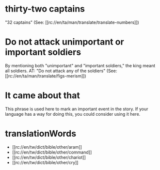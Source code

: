 # thirty-two captains

"32 captains" (See: [[rc://en/ta/man/translate/translate-numbers]])

# Do not attack unimportant or important soldiers

By mentioning both "unimportant" and "important soldiers," the king meant all soldiers. AT: "Do not attack any of the soldiers" (See: [[rc://en/ta/man/translate/figs-merism]])

# It came about that

This phrase is used here to mark an important event in the story. If your language has a way for doing this, you could consider using it here.

# translationWords

* [[rc://en/tw/dict/bible/other/aram]]
* [[rc://en/tw/dict/bible/other/command]]
* [[rc://en/tw/dict/bible/other/chariot]]
* [[rc://en/tw/dict/bible/other/cry]]